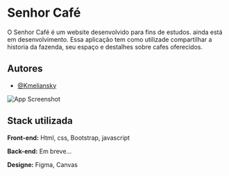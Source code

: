 
# Senhor Café

O Senhor Café é um website desenvolvido para fins de estudos. ainda está em
desenvolvimento. Essa aplicação tem como utilizade compartilhar a historia da fazenda,
seu espaço e destalhes sobre cafes oferecidos.


## Autores

- [@Kmeliansky](https://github.com/Kmeliansky)


![App Screenshot](https://i.ibb.co/RvVyt32/Captura-de-tela-de-2022-12-22-16-44-50.png)
## Stack utilizada

**Front-end:** Html, css, Bootstrap, javascript

**Back-end:** Em breve...

**Designe:** Figma, Canvas

